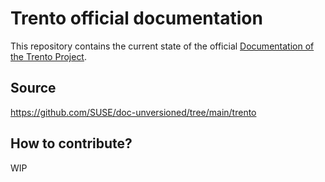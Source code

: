 # Trento official documentation

This repository contains the current state of the official [Documentation of the Trento Project](#https://documentation.suse.com/sles-sap/trento/html/SLES-SAP-trento/index.html).


## Source

https://github.com/SUSE/doc-unversioned/tree/main/trento


## How to contribute?

WIP